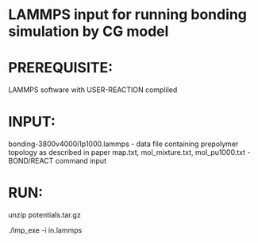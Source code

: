 # LAMMPS input for running bonding simulation by CG model

# PREREQUISITE:
LAMMPS software with USER-REACTION compliled

# INPUT:
bonding-3800v4000i1p1000.lammps - data file containing prepolymer topology as described in paper
map.txt, mol_mixture.txt, mol_pu1000.txt - BOND/REACT command input

# RUN:
unzip potentials.tar.gz

./lmp_exe -i in.lammps

